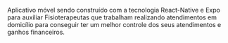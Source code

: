 Aplicativo móvel sendo construído com a tecnologia React-Native e Expo 
para auxiliar Fisioterapeutas que trabalham realizando atendimentos em 
domicílio para conseguir ter um melhor controle dos seus atendimentos e 
ganhos financeiros.


